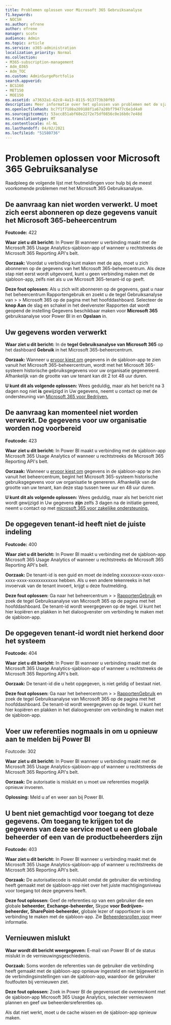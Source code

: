 ```yaml
---
title: Problemen oplossen voor Microsoft 365 Gebruiksanalyse
f1.keywords:
- NOCSH
ms.author: efrene
author: efrene
manager: scotv
audience: Admin
ms.topic: article
ms.service: o365-administration
localization_priority: Normal
ms.collection:
- M365-subscription-management
- Adm_O365
- Adm_TOC
ms.custom: AdminSurgePortfolio
search.appverid:
- BCS160
- MET150
- MOE150
ms.assetid: a73632a1-62c8-4a13-8115-913773b30f93
description: Meer informatie over het oplossen van problemen met de sjabloon-app Microsoft 365 Usage Analytics.
ms.openlocfilehash: bc7f1f7188a209188f1a67a20bf79477c6e1d4a0
ms.sourcegitcommit: 53acc851abf68e2272e75df0856c0e16b0c7e48d
ms.translationtype: MT
ms.contentlocale: nl-NL
ms.lasthandoff: 04/02/2021
ms.locfileid: "51580736"
---
```

# <a name="troubleshooting-microsoft-365-usage-analytics"></a>Problemen oplossen voor Microsoft 365 Gebruiksanalyse

Raadpleeg de volgende lijst met foutmeldingen voor hulp bij de meest voorkomende problemen met het Microsoft 365 Gebruiksanalyse.
  
    
## <a name="we-are-unable-to-process-your-request-you-have-to-first-subscribe-to-this-data-from-the-microsoft-365-admin-center"></a>De aanvraag kan niet worden verwerkt. U moet zich eerst abonneren op deze gegevens vanuit het Microsoft 365-beheercentrum

 **Foutcode:** 422 
  
 **Waar ziet u dit bericht:** In Power BI wanneer u verbinding maakt met de Microsoft 365 Usage Analytics-sjabloon-app of wanneer u rechtstreeks de Microsoft 365 Reporting API's belt. 
  
 **Oorzaak:** Voordat u verbinding kunt maken met de app, moet u zich abonneren op de gegevens van het Microsoft 365-beheercentrum. Als deze stap niet eerst wordt uitgevoerd, kunt u geen verbinding maken met de sjabloon-app, zelfs niet als u uw Microsoft 365-tenant-id op geeft. 
  
 **Deze fout oplossen:** Als u zich wilt abonneren op de gegevens, gaat u naar het beheercentrum Rapportengebruik en zoekt u de tegel Gebruiksanalyse van \>  \> <a href="https://go.microsoft.com/fwlink/p/?linkid=2074756" target="_blank"></a> Microsoft 365 op de pagina met het hoofddashboard. Selecteer de **knop Aan** de  slag en schakel in het deelvenster Rapporten dat wordt geopend de instelling Gegevens beschikbaar maken voor **Microsoft 365** gebruiksanalyse voor Power BI in en **Opslaan** in.
  
## <a name="we-are-processing-your-data"></a>Uw gegevens worden verwerkt

 **Waar ziet u dit bericht:** In de **tegel Gebruiksanalyse van Microsoft 365** op het dashboard **Gebruik** in het Microsoft 365-beheercentrum. 
  
 **Oorzaak:** Wanneer u [ervoor kiest om](enable-usage-analytics.md) gegevens in de sjabloon-app te zien vanuit het Microsoft 365-beheercentrum, wordt met het Microsoft 365-systeem historische gebruiksgegevens voor uw organisatie gegenereerd. Afhankelijk van de grootte van uw tenant kan dit 2 tot 48 uur duren. 
  
 **U kunt dit als volgende oplossen:** Wees geduldig, maar als het bericht na 3 dagen nog niet **is** gewijzigd in Uw gegevens, neemt u contact op met de ondersteuning van [Microsoft 365 voor Bedrijven.](../contact-support-for-business-products.md)
  
## <a name="we-are-unable-to-process-your-request-at-this-time-we-are-still-preparing-the-data-for-your-organization"></a>De aanvraag kan momenteel niet worden verwerkt. De gegevens voor uw organisatie worden nog voorbereid

 **Foutcode:** 423 
  
 **Waar ziet u dit bericht:** In Power BI maakt u verbinding met de sjabloon-app Microsoft 365 Usage Analytics of wanneer u rechtstreeks de Microsoft 365 Reporting API's belt. 
  
 **Oorzaak:** Wanneer u [ervoor kiest om](enable-usage-analytics.md) gegevens in de sjabloon-app te zien vanuit het beheercentrum, begint het Microsoft 365-systeem historische gebruiksgegevens voor uw organisatie te genereren. Afhankelijk van de grootte van uw tenant, kan deze stap tussen twee uur en 48 uur duren. 
  
 **U kunt dit als volgende oplossen:** Wees geduldig, maar als het bericht niet wordt gewijzigd in Uw gegevens **zijn** zelfs 3 dagen na de initiatie gereed, neemt u contact op met [microsoft 365 voor zakelijke ondersteuning.](../contact-support-for-business-products.md)
  
## <a name="the-tenant-id-you-provided-is-not-in-the-correct-format"></a>De opgegeven tenant-id heeft niet de juiste indeling

 **Foutcode:** 400 
  
 **Waar ziet u dit bericht:** In Power BI maakt u verbinding met de sjabloon-app Microsoft 365 Usage Analytics of wanneer u rechtstreeks de Microsoft 365 Reporting API's belt. 
  
 **Oorzaak:** De tenant-id is een guid en moet de indeling xxxxxxxx-xxxx-xxxx-xxxx-xxxx-xxxxxxxxxxxx hebben. Als u een andere tekenreeks in het invoervak van de tenant invoert, krijgt u deze foutmelding. 
  
 **Deze fout oplossen:** Ga naar het beheercentrum \>  \> <a href="https://go.microsoft.com/fwlink/p/?linkid=2074756" target="_blank">RapportenGebruik</a> en zoek de tegel Gebruiksanalyse van Microsoft 365 op de pagina met het hoofddashboard. De tenant-id wordt weergegeven op de tegel. U kunt het hier kopiëren en plakken in het dialoogvenster om verbinding te maken met de sjabloon-app. 
  
## <a name="the-tenant-id-you-provided-is-not-recognized-by-our-system"></a>De opgegeven tenant-id wordt niet herkend door het systeem

 **Foutcode:** 404 
  
 **Waar ziet u dit bericht:** In Power BI wanneer u verbinding maakt met de Microsoft 365 Usage Analytics-sjabloon-app of wanneer u rechtstreeks de Microsoft 365 Reporting API's belt. 
  
 **Oorzaak:** De tenant-id die u hebt opgegeven, is niet geldig of bestaat niet. 
  
 **Deze fout oplossen:** Ga naar het beheercentrum \>  \> <a href="https://go.microsoft.com/fwlink/p/?linkid=2074756" target="_blank">RapportenGebruik</a> en zoek de tegel Gebruiksanalyse van Microsoft 365 op de pagina met het hoofddashboard. De tenant-id wordt weergegeven op de tegel. U kunt het hier kopiëren en plakken in het dialoogvenster om verbinding te maken met de sjabloon-app. 
  
## <a name="please-re-enter-your-credentials-to-sign-in-to-power-bi-again"></a>Voer uw referenties nogmaals in om u opnieuw aan te melden bij Power BI

Foutcode: 302
  
 **Waar ziet u dit bericht:** In Power BI wanneer u verbinding maakt met de Microsoft 365 Usage Analytics-sjabloon-app of wanneer u rechtstreeks de Microsoft 365 Reporting API's belt. 
  
 **Oorzaak:** De autorisatie is mislukt en u moet uw referenties mogelijk opnieuw invoeren. 
  
 **Oplossing:** Meld u af en weer aan bij Power BI. 
  
## <a name="you-do-not-have-the-right-authorization-to-access-to-this-data-to-be-able-to-gain-access-to-the-data-from-this-service-you-need-to-be-either-a-global-admin-or-any-one-of-the-product-admins"></a>U bent niet gemachtigd voor toegang tot deze gegevens. Om toegang te krijgen tot de gegevens van deze service moet u een globale beheerder of een van de productbeheerders zijn

 **Foutcode:** 403 
  
 **Waar ziet u dit bericht:** In Power BI wanneer u verbinding maakt met de Microsoft 365 Usage Analytics-sjabloon-app of wanneer u rechtstreeks de Microsoft 365 Reporting API's belt. 
  
 **Oorzaak:** De autorisatiecode is mislukt omdat de gebruiker die verbinding heeft gemaakt met de sjabloon-app niet over het juiste machtigingsniveau voor toegang tot deze gegevens heeft. 
  
 **Deze fout oplossen:** Geef de referenties op van een gebruiker die een globale **beheerder,** **Exchange-beheerder,** Skype  **voor Bedrijven-beheerder,** **SharePoint-beheerder,** globale lezer of rapportlezer is om verbinding te maken met de sjabloon-app.  Zie [Beheerdersrollen voor](../add-users/about-admin-roles.md) meer informatie. 
  
## <a name="refresh-failed"></a>Vernieuwen mislukt

 **Waar wordt dit bericht weergegeven:** E-mail van Power BI of de status mislukt in de vernieuwingsgeschiedenis. 
  
 **Oorzaak:** Soms worden de referenties van de gebruiker die verbinding heeft gemaakt met de sjabloon-app opnieuw ingesteld en niet bijgewerkt in de verbindingsinstellingen van de sjabloon-app, waardoor de gebruiker foutfouten bij vernieuwen ziet. 
  
 **Deze fout oplossen:** Zoek in Power BI de gegevensset die overeenkomt met de  sjabloon-app Microsoft 365 Usage Analytics, selecteer vernieuwen plannen en geef uw beheerdersreferenties op. 
  
Als dat niet werkt, moet u de cache wissen en de sjabloon-app opnieuw maken.
  
  
